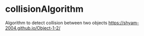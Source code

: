 # collisionAlgorithm
Algorithm to detect collision between two objects
https://shyam-2004.github.io/Object-1-2/
